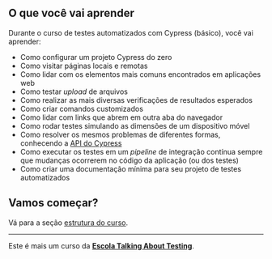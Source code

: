 ## O que você vai aprender

Durante o curso de testes automatizados com Cypress (básico), você vai aprender:

- Como configurar um projeto Cypress do zero
- Como visitar páginas locais e remotas
- Como lidar com os elementos mais comuns encontrados em aplicações web
- Como testar _upload_ de arquivos
- Como realizar as mais diversas verificações de resultados esperados
- Como criar comandos customizados
- Como lidar com links que abrem em outra aba do navegador
- Como rodar testes simulando as dimensões de um dispositivo móvel
- Como resolver os mesmos problemas de diferentes formas, conhecendo a [API do Cypress](https://docs.cypress.io/api/table-of-contents)
- Como executar os testes em um _pipeline_ de integração contínua sempre que mudanças ocorrerem no código da aplicação (ou dos testes)
- Como criar uma documentação mínima para seu projeto de testes automatizados

## Vamos começar?

Vá para a seção [estrutura do curso](./_course-structure_.md).

___

Este é mais um curso da [**Escola Talking About Testing**](https://udemy.com/user/walmyr).